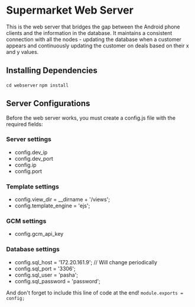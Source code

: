 Supermarket Web Server
===================

This is the web server that bridges the gap between the Android phone clients
and the information in the database. It maintains a consistent connection with
all the nodes - updating the database when a customer appears and continuously
updating the customer on deals based on their x and y values.


Installing Dependencies
--------------------
`cd webserver`
`npm install`


Server Configurations
------------------

Before the web server works, you must create a config.js file with the required
fields:

### Server settings
* config.dev_ip
* config.dev_port
* config.ip
* config.port

### Template settings
* config.view_dir =  __dirname + '/views';
* config.template_engine = 'ejs';

### GCM settings
* config.gcm_api_key

### Database settings
* config.sql_host = '172.20.161.9'; // Will change periodically
* config.sql_port = '3306';
* config.sql_user = 'pasha';
* config.sql_password = 'password';

And don't forget to include this line of code at the end!
`module.exports = config;`

